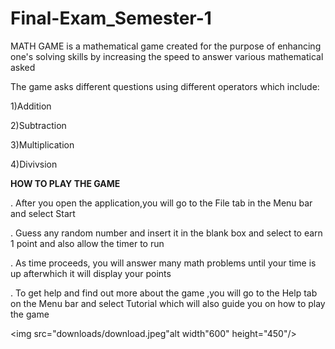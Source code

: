 # Final-Exam_Semester-1

MATH GAME is a mathematical game created for the purpose of enhancing one's solving skills by increasing the speed to answer various mathematical asked

The game asks different questions using different operators which include:

1)Addition

2)Subtraction

3)Multiplication

4)Divivsion

**HOW TO PLAY THE GAME**

. After you open the application,you will go to the File tab in the Menu bar and select Start

. Guess any random number and insert it in the blank box and select to earn 1 point and also allow the timer to run

. As time proceeds, you will answer many math problems until your time is up afterwhich it will display your points

. To get help and find out more about the game ,you will go to the Help tab on the Menu bar and select Tutorial which will also guide you on how to play the game

<img src="downloads/download.jpeg"alt width"600" height="450"/>

